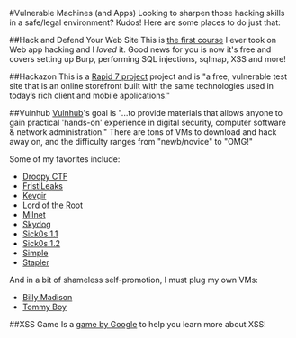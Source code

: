#Vulnerable Machines (and Apps)
Looking to sharpen those hacking skills in a safe/legal environment?  Kudos!  Here are some places to do just that:

##Hack and Defend Your Web Site
This is [the first course](http://course.hyperiongray.com/vcourse/) I ever took on Web app hacking and I *loved* it.  Good news for you is now it's free and covers setting up Burp, performing SQL injections, sqlmap, XSS and more!

##Hackazon
This is a [Rapid 7 project](https://github.com/rapid7/hackazon) project and is "a free, vulnerable test site that is an online storefront built with the same technologies used in today’s rich client and mobile applications."

##Vulnhub
[Vulnhub](https://www.vulnhub.com/)'s goal is "...to provide materials that allows anyone to gain practical 'hands-on' experience in digital security, computer software & network administration."  There are tons of VMs to download and hack away on, and the difficulty ranges from "newb/novice" to "OMG!"

Some of my favorites include:

* [Droopy CTF](https://www.vulnhub.com/entry/droopy-v02,143/)
* [FristiLeaks](https://www.vulnhub.com/entry/fristileaks-13,133/)
* [Kevgir](https://www.vulnhub.com/entry/kevgir-1,137/)
* [Lord of the Root](https://www.vulnhub.com/entry/lord-of-the-root-101,129/)
* [Milnet](https://www.vulnhub.com/entry/milnet-1,148/)
* [Skydog](https://www.vulnhub.com/entry/skydog-1,142/)
* [Sick0s 1.1](https://www.vulnhub.com/entry/sickos-11,132/)
* [Sick0s 1.2](https://www.vulnhub.com/entry/sickos-12,144/)
* [Simple](https://www.vulnhub.com/entry/sectalks-bne0x03-simple,141/)
* [Stapler](https://www.vulnhub.com/entry/stapler-1,150/)

And in a bit of shameless self-promotion, I must plug my own VMs:

* [Billy Madison](https://www.vulnhub.com/entry/billy-madison-11,161/)
* [Tommy Boy](https://www.vulnhub.com/entry/tommy-boy-1,157/)


##XSS Game
Is a [game by Google](https://xss-game.appspot.com/) to help you learn more about XSS!

